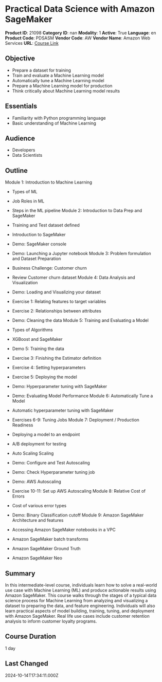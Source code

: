 # Practical Data Science with Amazon SageMaker

**Product ID**: 21098
**Category ID**: nan
**Modality**: 1
**Active**: True
**Language**: en
**Product Code**: PDSASM
**Vendor Code**: AW
**Vendor Name**: Amazon Web Services
**URL**: [Course Link](https://www.fastlaneus.com/course/amazon-pdsasm)

## Objective
- Prepare a dataset for training
- Train and evaluate a Machine Learning model
- Automatically tune a Machine Learning model
- Prepare a Machine Learning model for production
- Think critically about Machine Learning model results

## Essentials
- Familiarity with Python programming language
- Basic understanding of Machine Learning

## Audience
- Developers
- Data Scientists

## Outline
Module 1: Introduction to Machine Learning



- Types of ML
- Job Roles in ML
- Steps in the ML pipeline
Module 2: Introduction to Data Prep and SageMaker



- Training and Test dataset defined
- Introduction to SageMaker
- Demo: SageMaker console
- Demo: Launching a Jupyter notebook
Module 3: Problem formulation and Dataset Preparation



- Business Challenge: Customer churn
- Review Customer churn dataset
Module 4: Data Analysis and Visualization



- Demo: Loading and Visualizing your dataset
- Exercise 1: Relating features to target variables
- Exercise 2: Relationships between attributes
- Demo: Cleaning the data
Module 5: Training and Evaluating a Model



- Types of Algorithms
- XGBoost and SageMaker
- Demo 5: Training the data
- Exercise 3: Finishing the Estimator definition
- Exercise 4: Setting hyperparameters
- Exercise 5: Deploying the model
- Demo: Hyperparameter tuning with SageMaker
- Demo: Evaluating Model Performance
Module 6: Automatically Tune a Model



- Automatic hyperparameter tuning with SageMaker
- Exercises 6-9: Tuning Jobs
Module 7: Deployment / Production Readiness



- Deploying a model to an endpoint
- A/B deployment for testing
- Auto Scaling Scaling
- Demo: Configure and Test Autoscaling
- Demo: Check Hyperparameter tuning job
- Demo: AWS Autoscaling
- Exercise 10-11: Set up AWS Autoscaling
Module 8: Relative Cost of Errors



- Cost of various error types
- Demo: Binary Classification cutoff
Module 9: Amazon SageMaker Architecture and features



- Accessing Amazon SageMaker notebooks in a VPC
- Amazon SageMaker batch transforms
- Amazon SageMaker Ground Truth
- Amazon SageMaker Neo

## Summary
In this intermediate-level course, individuals learn how to solve a real-world use case with Machine Learning (ML) and produce actionable results using Amazon SageMaker. This course walks through the stages of a typical data science process for Machine Learning from analyzing and visualizing a dataset to preparing the data, and feature engineering. Individuals will also learn practical aspects of model building, training, tuning, and deployment with Amazon SageMaker. Real life use cases include customer retention analysis to inform customer loyalty programs.

## Course Duration
1 day

## Last Changed
2024-10-14T17:34:11.000Z
